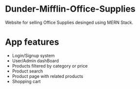 # Dunder-Mifflin-Office-Supplies
Website for selling Office Supplies desinged using MERN Stack.

# App features
<ul>
<li>Login/Signup system</li>
<li>User/Admin dashBoard</li>
<li>Products filtered by category or price</li>
<li>Product search</li>
<li>Product page with related products</li>
<li>Shopping cart</li>
</ul>
